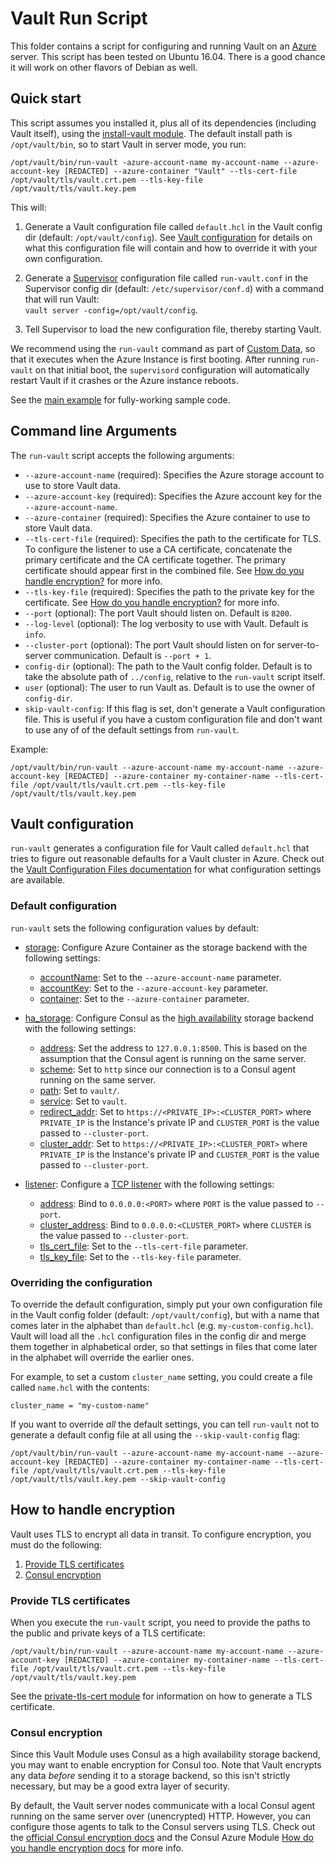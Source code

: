 # Vault Run Script

This folder contains a script for configuring and running Vault on an [Azure](https://azure.microsoft.com/) server. This script has been tested on Ubuntu 16.04. There is a good chance it will work on other flavors of Debian as well.

## Quick start

This script assumes you installed it, plus all of its dependencies (including Vault itself), using the [install-vault module](./modules/install-vault). The default install path is `/opt/vault/bin`, so to start Vault in server mode, you run:

```shell
/opt/vault/bin/run-vault -azure-account-name my-account-name --azure-account-key [REDACTED] --azure-container "Vault" --tls-cert-file /opt/vault/tls/vault.crt.pem --tls-key-file /opt/vault/tls/vault.key.pem
```

This will:

1. Generate a Vault configuration file called `default.hcl` in the Vault config dir (default: `/opt/vault/config`).
   See [Vault configuration](#vault-configuration) for details on what this configuration file will contain and how
   to override it with your own configuration.

1. Generate a [Supervisor](http://supervisord.org/) configuration file called `run-vault.conf` in the Supervisor
   config dir (default: `/etc/supervisor/conf.d`) with a command that will run Vault:  
   `vault server -config=/opt/vault/config`.

1. Tell Supervisor to load the new configuration file, thereby starting Vault.

We recommend using the `run-vault` command as part of [Custom Data](https://docs.microsoft.com/en-us/azure/virtual-machines/windows/classic/inject-custom-data), so that it executes
when the Azure Instance is first booting. After running `run-vault` on that initial boot, the `supervisord` configuration will automatically restart Vault if it crashes or the Azure instance reboots.

See the [main example](./MAIN.md) for fully-working sample code.

## Command line Arguments

The `run-vault` script accepts the following arguments:

* `--azure-account-name` (required): Specifies the Azure storage account to use to store Vault data.
* `--azure-account-key` (required): Specifies the Azure account key for the `--azure-account-name`.
* `--azure-container` (required): Specifies the Azure container to use to store Vault data.
* `--tls-cert-file` (required): Specifies the path to the certificate for TLS. To configure the listener to use a CA certificate, concatenate the primary certificate and the CA certificate together. The primary certificate should appear first in the combined file. See [How do you handle encryption?](#how-do-you_handle-encryption) for more info.
* `--tls-key-file` (required): Specifies the path to the private key for the certificate. See [How do you handle encryption?](#how-do-you_handle-encryption) for more info.
* `--port` (optional): The port Vault should listen on. Default is `8200`.
* `--log-level` (optional): The log verbosity to use with Vault. Default is `info`.
* `--cluster-port` (optional): The port Vault should listen on for server-to-server communication. Default is `--port + 1`.
* `config-dir` (optional): The path to the Vault config folder. Default is to take the absolute path of `../config`, relative to the `run-vault` script itself.
* `user` (optional): The user to run Vault as. Default is to use the owner of `config-dir`.
* `skip-vault-config`: If this flag is set, don't generate a Vault configuration file. This is useful if you have
  a custom configuration file and don't want to use any of of the default settings from `run-vault`.

Example:

```shell
/opt/vault/bin/run-vault --azure-account-name my-account-name --azure-account-key [REDACTED] --azure-container my-container-name --tls-cert-file /opt/vault/tls/vault.crt.pem --tls-key-file /opt/vault/tls/vault.key.pem
```

## Vault configuration

`run-vault` generates a configuration file for Vault called `default.hcl` that tries to figure out reasonable defaults for a Vault cluster in Azure. Check out the [Vault  Configuration Files documentation](https://www.vaultproject.io/docs/configuration/index.html) for what configuration settings are available.
  
### Default configuration

`run-vault` sets the following configuration values by default:

* [storage](https://www.vaultproject.io/docs/configuration/index.html#storage): Configure Azure Container as the storage backend
  with the following settings:
  * [accountName](https://www.vaultproject.io/docs/configuration/storage/azure.html#accountname): Set to the `--azure-account-name` parameter.
  * [accountKey](https://www.vaultproject.io/docs/configuration/storage/azure.html#accountkey): Set to the `--azure-account-key` parameter.
  * [container](https://www.vaultproject.io/docs/configuration/storage/azure.html#container): Set to the `--azure-container` parameter.

* [ha_storage](https://www.vaultproject.io/docs/configuration/index.html#ha_storage): Configure Consul as the [high availability](https://www.vaultproject.io/docs/concepts/ha.html) storage backend with the following settings:
  * [address](https://www.vaultproject.io/docs/configuration/storage/consul.html#address): Set the address to `127.0.0.1:8500`. This is based on the assumption that the Consul agent is running on the same server.
  * [scheme](https://www.vaultproject.io/docs/configuration/storage/consul.html#scheme): Set to `http` since our connection is to a Consul agent running on the same server.
  * [path](https://www.vaultproject.io/docs/configuration/storage/consul.html#path): Set to `vault/`.
  * [service](https://www.vaultproject.io/docs/configuration/storage/consul.html#service): Set to `vault`.  
  * [redirect_addr](https://www.vaultproject.io/docs/configuration/storage/consul.html#redirect_addr): Set to `https://<PRIVATE_IP>:<CLUSTER_PORT>` where `PRIVATE_IP` is the Instance's private IP and `CLUSTER_PORT` is the value passed to `--cluster-port`.  
  * [cluster_addr](https://www.vaultproject.io/docs/configuration/storage/consul.html#cluster_addr): Set to `https://<PRIVATE_IP>:<CLUSTER_PORT>` where `PRIVATE_IP` is the Instance's private IP and `CLUSTER_PORT` is the value passed to `--cluster-port`.
* [listener](https://www.vaultproject.io/docs/configuration/index.html#listener): Configure a [TCP listener](https://www.vaultproject.io/docs/configuration/listener/tcp.html) with the following settings:
  * [address](https://www.vaultproject.io/docs/configuration/listener/tcp.html#address): Bind to `0.0.0.0:<PORT>` where `PORT` is the value passed to `--port`.
  * [cluster_address](https://www.vaultproject.io/docs/configuration/listener/tcp.html#cluster_address): Bind to `0.0.0.0:<CLUSTER_PORT>` where `CLUSTER` is the value passed to `--cluster-port`.
  * [tls_cert_file](https://www.vaultproject.io/docs/configuration/listener/tcp.html#tls_cert_file): Set to the `--tls-cert-file` parameter.
  * [tls_key_file](https://www.vaultproject.io/docs/configuration/listener/tcp.html#tls_key_file): Set to the `--tls-key-file` parameter.

### Overriding the configuration

To override the default configuration, simply put your own configuration file in the Vault config folder (default: `/opt/vault/config`), but with a name that comes later in the alphabet than `default.hcl` (e.g. `my-custom-config.hcl`). Vault will load all the `.hcl` configuration files in the config dir and merge them together in alphabetical order, so that settings in files that come later in the alphabet will override the earlier ones.

For example, to set a custom `cluster_name` setting, you could create a file called `name.hcl` with the contents:

```hcl
cluster_name = "my-custom-name"
```

If you want to override *all* the default settings, you can tell `run-vault` not to generate a default config file
at all using the `--skip-vault-config` flag:

```shell
/opt/vault/bin/run-vault --azure-account-name my-account-name --azure-account-key [REDACTED] --azure-container my-container-name --tls-cert-file /opt/vault/tls/vault.crt.pem --tls-key-file /opt/vault/tls/vault.key.pem --skip-vault-config
```

## How to handle encryption

Vault uses TLS to encrypt all data in transit. To configure encryption, you must do the following:

1. [Provide TLS certificates](#provide-tls-certificates)
1. [Consul encryption](#consul-encryption)

### Provide TLS certificates

When you execute the `run-vault` script, you need to provide the paths to the public and private keys of a TLS certificate:

```shell
/opt/vault/bin/run-vault --azure-account-name my-account-name --azure-account-key [REDACTED] --azure-container my-container-name --tls-cert-file /opt/vault/tls/vault.crt.pem --tls-key-file /opt/vault/tls/vault.key.pem
```

See the [private-tls-cert module](./modules/private-tls-cert) for information on how to generate a TLS certificate.

### Consul encryption

Since this Vault Module uses Consul as a high availability storage backend, you may want to enable encryption for Consul too. Note that Vault encrypts any data *before* sending it to a storage backend, so this isn't strictly necessary, but may be a good extra layer of security.

By default, the Vault server nodes communicate with a local Consul agent running on the same server over (unencrypted) HTTP. However, you can configure those agents to talk to the Consul servers using TLS. Check out the [official Consul encryption docs](https://www.consul.io/docs/agent/encryption.html) and the Consul Azure Module [How do you handle encryption docs](.//modules/run-consul#how-do-you-handle-encryption) for more info.
